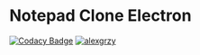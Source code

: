 ﻿# Notepad Clone Electron
[![Codacy Badge](https://api.codacy.com/project/badge/Grade/86d8741f42d64a1a938180e24dd3021f)](https://app.codacy.com/app/alexandergrzywna/notepad-clone-electron?utm_source=github.com&utm_medium=referral&utm_content=alexgrzy/notepad-clone-electron&utm_campaign=badger)
[![alexgrzy](https://circleci.com/gh/alexgrzy/notepad-clone-electron.svg?style=shield)](https://app.circleci.com/pipelines/github/alexgrzy/notepad-clone-electron?branch=master)


